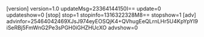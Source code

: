 [version]
version=1.0
updateMsg=23364144150I==
update=0
updateshow=0
[stop]
stop=1
stopinfo=1316322328M8==
stopshow=1
[adv]
advinfor=25464042469XJsJ974eyEOSQjK4+QVhugEeQLrnLHr5U4KpYpYI9iSeRBj5FmWnG2Pe3sPGH0iGHZHUcXO
advshow=0
